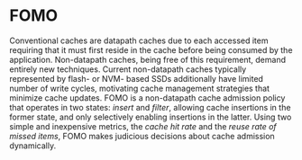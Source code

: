 # FOMO 

Conventional caches are datapath caches due to each accessed item requiring that it must first reside in the cache before being consumed by the application. Non-datapath caches, being free of this requirement, demand entirely new techniques. Current non-datapath caches typically represented by flash- or NVM- based SSDs additionally have limited number of write cycles, motivating cache management strategies that minimize cache updates.
FOMO is a non-datapath cache admission policy that operates in two states: *insert* and *filter*, allowing cache insertions in the former state, and only selectively enabling insertions in the latter. Using two simple and inexpensive metrics, the *cache hit rate* and the *reuse rate of missed items*, FOMO makes judicious decisions about cache admission dynamically.


